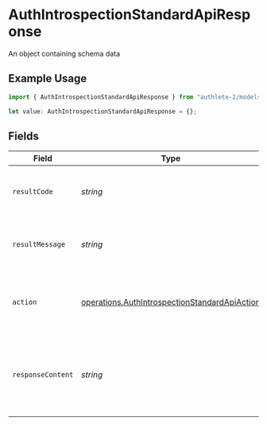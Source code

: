 # AuthIntrospectionStandardApiResponse

An object containing schema data

## Example Usage

```typescript
import { AuthIntrospectionStandardApiResponse } from "authlete-2/models/operations";

let value: AuthIntrospectionStandardApiResponse = {};
```

## Fields

| Field                                                                                                          | Type                                                                                                           | Required                                                                                                       | Description                                                                                                    |
| -------------------------------------------------------------------------------------------------------------- | -------------------------------------------------------------------------------------------------------------- | -------------------------------------------------------------------------------------------------------------- | -------------------------------------------------------------------------------------------------------------- |
| `resultCode`                                                                                                   | *string*                                                                                                       | :heavy_minus_sign:                                                                                             | The code which represents the result of the API call.                                                          |
| `resultMessage`                                                                                                | *string*                                                                                                       | :heavy_minus_sign:                                                                                             | A short message which explains the result of the API call.                                                     |
| `action`                                                                                                       | [operations.AuthIntrospectionStandardApiAction](../../models/operations/authintrospectionstandardapiaction.md) | :heavy_minus_sign:                                                                                             | The next action that the authorization server implementation should take.                                      |
| `responseContent`                                                                                              | *string*                                                                                                       | :heavy_minus_sign:                                                                                             | The content that the authorization server implementation is to return to the client<br/>application.<br/>      |
